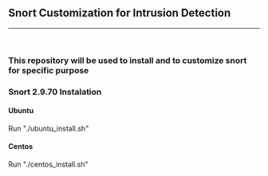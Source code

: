<h2>Snort Customization for Intrusion Detection</h2>
<hr>
&nbsp;<h3>This repository will be used to install and to customize snort for specific purpose<h3>
<h3>Snort 2.9.70 Instalation</h3>
<h4>Ubuntu</h4>
Run "./ubuntu_install.sh"
<h4>Centos</h4>
Run "./centos_install.sh"